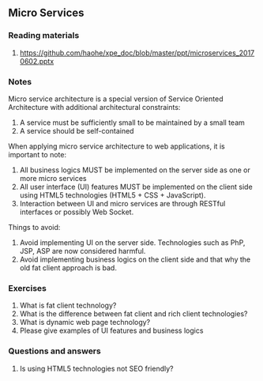 ## Micro Services

### Reading materials

1. https://github.com/haohe/xpe_doc/blob/master/ppt/microservices_20170602.pptx

### Notes

Micro service architecture is a special version of Service Oriented Architecture with additional architectural constraints:

1. A service must be sufficiently small to be maintained by a small team
2. A service should be self-contained 

When applying micro service architecture to web applications, it is important to note:

1. All business logics MUST be implemented on the server side as one or more micro services
2. All user interface (UI) features MUST be implemented on the client side using HTML5 technologies (HTML5 + CSS + JavaScript).
3. Interaction between UI and micro services are through RESTful interfaces or possibly Web Socket.

Things to avoid:

1. Avoid implementing UI on the server side.  Technologies such as PhP, JSP, ASP are now considered harmful. 
2. Avoid implementing business logics on the client side and that why the old fat client approach is bad. 


### Exercises

1. What is fat client technology?
1. What is the difference between fat client and rich client technologies?
2. What is dynamic web page technology?
3. Please give examples of UI features and business logics

### Questions and answers

1. Is using HTML5 technologies not SEO friendly?
